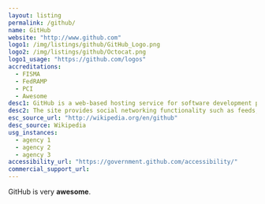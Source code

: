 ```yaml
---
layout: listing
permalink: /github/
name: GitHub
website: "http://www.github.com"
logo1: /img/listings/github/GitHub_Logo.png
logo2: /img/listings/github/Octocat.png
logo1_usage: "https://github.com/logos"
accreditations:
  - FISMA
  - FedRAMP
  - PCI
  - Awesome
desc1: GitHub is a web-based hosting service for software development projects that use the Git revision control system. GitHub offers both paid plans for private repositories, and free accounts for open source projects.
desc2: The site provides social networking functionality such as feeds, followers, wikis (using gollum Wiki software) and the social network graph to display how developers work on their versions of a repository. GitHub also operates other services -- a pastebin-style site called Gist that provides wikis for individual repositories and web pages that can be edited through a Git repository, a slide hosting service called Speaker Deck, and a web analytics platform called Gauges.
esc_source_url: "http://wikipedia.org/en/github"
desc_source: Wikipedia
usg_instances:
  - agency 1
  - agency 2
  - agency 3
accessibility_url: "https://government.github.com/accessibility/"
commercial_support_url: 
---
```



GitHub is very **awesome**.
